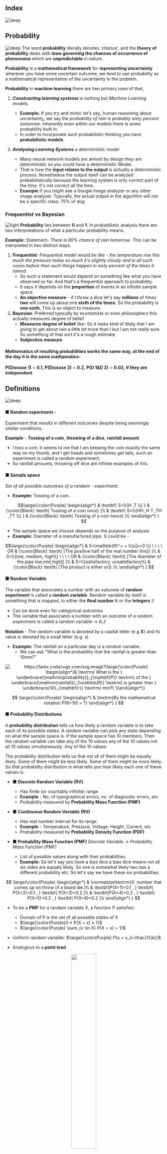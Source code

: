 ## Index
![deep](https://user-images.githubusercontent.com/12748752/126882429-37cbd66d-213c-4c00-b145-37773c820bf3.png)


## Probability
![deep](https://user-images.githubusercontent.com/12748752/126882429-37cbd66d-213c-4c00-b145-37773c820bf3.png)
The word **probability** literally denotes ‘_chance_’, and the **theory of probability** deals  with **laws governing the chances of occurrence of phenomena** which are **unpredictable**  in nature.  

**Probability** is a **mathematical framework** for **representing uncertainty** wherever you have some uncertain outcome, we tend to use probability as a mathematical representation of the uncertainty in the problem. 

**Probability** in **machine learning** there are two primary uses of that, 
   1) **_Constructing learning systems_** is nothing but _Machine Learning models_. 
      * **Example:** If you try and mimic let's say_ human reasoning about uncertainty_ we say the _probability of rain is probably sixty percent tomorrow_. inherently even within our models there is some probability built in. 
      * In order to incorporate such probabilistic thinking you have **probabilistic models**.
      
   2) **_Analysing Learning Systems_** a _deterministic model_ 
       * Many neural network models are almost by design they are deterministic so you could have a deterministic Model.
       * That is how the **input relates to the output** is actually a deterministic process. Nonetheless the output itself can be analyzed probabilistically because the learning system is only correct part of the time. It's not correct all the time.
       * **Example** if you might see a Google Image analyzer or any other image analyzer. Typically, the actual output in the algorithm will not be a specific class. 75% of dog

### Frequentist vs Bayesian
![light](https://user-images.githubusercontent.com/12748752/126882430-cb0aa865-0c15-43f9-85d6-e6ce589c8772.png)
**Probability** lies between **0** and **1**. In probabilistic analysis there are two interpretations of what a particular probability means.

**Example:** Statement-  _There is 60% chance of rain tomorrow_. This can be interpreted in two distinct ways. 
  1) **Frequentist**: Frequentist model would be like - _the temperature rise this much the pressure today so much it's slightly cloudy and in all such cases before then such things happen in sixty percent of the times it rained_. 
       *  So such a statement would depend on something like what you have observed so far. And that's a frequentist approach to probability. 
       *  It says it depends on the **proportion** of events in an infinite sample space. 
       *  **An objective measure** - if I throw a dice let's say **millions** of times **two** will come up about one **sixth of the times**. So the probability is **one sixth**, This is an object to measure.
  2) **Bayesian**: Preferred typically by economists or even philosophers this actually measures degree of belief.
       * **Measures degree of belief** like- So it looks kind of likely that I am going to get about rain a little bit more than I but I am not really sure. So something of that sort it's a rough estimate.
       * **Subjective  measure**

#### Mathematics of resulting probabilities works the same way, at the end of the day it is the same mathamatics- 
**P(Disease 1)** = **0.1, P(Disease 2)** = **0.2, P(D 1&D 2)** = **0.02, if they are independent**

## Definitions
![deep](https://user-images.githubusercontent.com/12748752/126882429-37cbd66d-213c-4c00-b145-37773c820bf3.png)

#### ■ Random experiment - 
Experiment that results in different outcomes despite being seemingly similar conditions.

**Example** - **Tossing of a coin**, **throwing of a dice**, **rainfall amount**.
  * I toss a coin, it seems to me that I am keeping the coin exactly the same way on my thumb, and I get heads and sometimes get tails, such an experiment is called a random experiment. 
  * So rainfall amounts, throwing off dice are infinite examples of this.

#### ■ Sample space 
_Set of all possible outcomes of a random - experiment_.

 * **Example:** Tossing of a coin. 

$$\large{\color{Purple} 
\begin{align*}
& \textbf{ S=\\{H ,T \\} } & {\color{Black} \textit{ Tossing of a coin once} }\\ 
& \textbf{ S=\\{HH ,H T ,TH ,TT \\} } & {\color{Black} \textit{ Tossing of a coin twice} }\\ 
\end{align*}
}
$$

* The sample space we choose depends on the purpose of analysis
* **Example:** Diameter of a manufactured pipe. S could be -

$$\large{\color{Purple} 
\begin{align*}
& S=\mathbb{R}^+ = \\{x|x>0 \\} \ \ \ \ OR & {\color{Black} \textit{ [The positive half of the real number line]} }\\ 
& S=\\{low, medium, high\\} \ \ \ \ OR & {\color{Black} \textit{ [The diameter of the pipe low,mid,high]} }\\ 
& S=\\{satisfactory, unsatisfactory\\} & {\color{Black} \textit{ [The product is either or]} }\\ 
\end{align*}
}
$$ 

#### ■ Random Variable
The variable that associates a number with an outcome of **random experiment** is called a **random variable**. Random variable by itself is something that is mapped, to either the **Real number &reals;** or the **Integers** **&integers;**
* Can be done even for categorical outcomes
* The variable that associates a number with an outcome of a random experiment is called a random variable → **&reals;**,**&integers;**

**Notation** - The random variable is denoted by a capital letter (e.g **X**) and its value is denoted by a small letter (e.g. x). 
* **Example:** The rainfall on a particular day is a random variable..
     * We can ask "What is the probability that the rainfall is greater than 10mm?" 
<p align="center">
   <img src="https://latex.codecogs.com/svg.image?\large{\color{Purple}&space;\begin{align*}&&space;\textrm{&space;What&space;is&space;the&space;}&space;\underbrace{\mathrm{probability}}_{\mathbf{P}}&space;\textrm{&space;of&space;the&space;}&space;\underbrace{\mathrm{rainfall}}_{\mathbb{R}}&space;\textrm{&space;is&space;greater&space;than&space;}&space;\underbrace{10}_{\mathbf{r}}&space;\textrm{&space;mm?}&space;\\\end{align*}}" title="https://latex.codecogs.com/svg.image?\large{\color{Purple} \begin{align*}& \textrm{ What is the } \underbrace{\mathrm{probability}}_{\mathbf{P}} \textrm{ of the } \underbrace{\mathrm{rainfall}}_{\mathbb{R}} \textrm{ is greater than } \underbrace{10}_{\mathbf{r}} \textrm{ mm?} \\\end{align*}}" />
</p>


$$
\large{\color{Purple} 
\begin{align*}
& \textrm{By the mathametical notation P(R>10) = ?}
\end{align*}
}
$$ 
 
#### ■ Probability Distributions
A **probability distribution** tells us how likely a random variable is to take each of its possible states. A random variable can pick any state depending on what the sample space is. If the sample space has 10 members. Then the random variable can take any of the 10 values any of the 10 values not all 10 values simultaneously. Any of the 10 values.

The probability distribution tells us that not all of them might be equally likely. Some of them might be less likely. Some of them might be more likely. So that probability distribution is what tells you how likely each one of these values is.
  
  *  ■ **Discrete Random Variable (RV)**
     * Has finite (or countably infinite) range
     * **Example** - No. of typographical errors, no. of diagnostic errors, etc
     * Probability measured by **Probability Mass Function (PMF)**
     
  * ■ **Continuous Random Variable (RV)**
     * Has real number interval for its range.
     * **Example** - Temperature, Pressure, Voltage, Height, Current, etc
     * Probability measured by **Probability Density Function (PDF)**
 
  * ■ **Probability Mass Function (PMF)** _Discrete Variable -> Probability Mass Function (PMF)_
      * List of possible values along with their probabilities. 
      * **Example:**  So let's say you have a bias dice a bias dice means not all six sides are equally likely. So one is somewhat likely two has a different probability etc. So let's say we have these six probabilities.

$$
\large{\color{Purple} 
\begin{align*}
& \normalsize\textrm{X: number that comes up on throw of a bised die.}\\
& \textbf{P(X=1)=0.1 , }  \textbf{ P(X=2)=0.1 , }  \textbf{ P(X=3)=0.2 }\\
& \textbf{P(X=4)=0.2 , }  \textbf{ P(X=5)=0.2 , }  \textbf{ P(X=6)=0.2 }\\
\end{align*}
}
$$ 
     
 * To be a **PMF** for a random variable X, a function P satisfies: 
    * Domain of P is the set of all possible states of X 
    * $\large{\color{Purple}0 ≤ P(X = x) ≤ 1}$
    * $\large{\color{Purple} \sum_{x \in X} P(X = x) = 1}$

 * Uniform random variable: $\large{\color{Purple} P(x = x_i)=\frac{1}{k}}$
 * Analogous to a **point load**

<p align="center">
   <img src="https://user-images.githubusercontent.com/12748752/190042871-cb162953-f98a-4969-8fad-d011ad4c1981.png" width=40% />
   <br> <ins><b><i>PMF, Point load </i></b></ins>
</p>
     
   * ■ **Continuous Variable** -> **Probability Density Function (PDF)**
      * **PDF - Probability density**. In **1D**, **p(x)** is probability **"per unit length"**
      * What it is effectively is a probability per unit length, once again you can make an analogy so instead of a point Load. You now have something like a distributed load since this is a continuous function. We don't have gaps between any two random variables. 

<p align="center">
   <img src="https://user-images.githubusercontent.com/12748752/190046964-96620743-3084-4a64-921d-6fef492f2f2c.png" width=20% align="center"/>
    <br> <ins><b><i>Distribution</i></b></ins>
</p>

 [**To be continued**]
 
 
 
 
## Why we need Probability in NLP?
![deep](https://user-images.githubusercontent.com/12748752/126882429-37cbd66d-213c-4c00-b145-37773c820bf3.png)
*  Provides methods to predict or make decisions to pick the next word in the sequence based on sampled data
*  Make the informed decision when there a certain degree of uncertainty and some observed data
*  It provides a quantitative description of the chances or likelihoods associated with various outcomes
*  Probability of a sentence
*  Probability of the next word in a sentence - how likely to predict "you" as the next word
*  Likelihood of the next word is formalized through an observation by conducting experiment - counting the words in a document
Discrete Sample Space, experiment, joint and conditional probability,

### Probabilistic Language Model
![light](https://user-images.githubusercontent.com/12748752/126882430-cb0aa865-0c15-43f9-85d6-e6ce589c8772.png)

**Goal:** Compute the probability of a sequence of words

$$\large{\color{Purple} 
\begin{equation}
P(W) P(w_1, w_2, w_3,\cdots ,w_n) \small{\color{Black}\cdots \cdots \cdots \cdots  \textbf{(1)}}
\end{equation}
}
$$

**Task:** To predict the next word using probability. Given the context, find the next word using

$$\large{\color{Purple} 
\begin{equation}
 P(w_n|w_1, w_2, w_3,\cdots ,w_{n-1})  \small{\color{Black}\cdots \cdots \cdots \cdots \textbf{(2)}}
\end{equation}
}
$$


A model which computes the probability for **(1)** or predicting the next word **(2)** or complete the partial sentence is called as Probabilistic Language Model. The goal is to learn the joint probability function of sequences of words in a language. The probability of **_P(The cat roars)_** is less likely to happen than **_P(The cat meows)_** **n-grams** are used to build predictive and generative language models

### Vector space
![light](https://user-images.githubusercontent.com/12748752/126882430-cb0aa865-0c15-43f9-85d6-e6ce589c8772.png)
* Let us assume that the words in a corpus are considered as linearly independent basis vectors.
* If a corpus contains $\large{\color{Purple}\mathbb{|\mathbb{N}|}}$ words which are _linearly independent_, then every word represents an axis in the continuous vector space $\large{\color{Purple}\mathbb{R}}$.
* Each word takes an independent axis which is [orthogonal](https://en.wikipedia.org/wiki/Orthonormality)(perpendicular) to other words/axes. 
* Then $\large{\color{Purple}\mathbb{R}}$ will contain $\large{\color{Purple}\mathbb{|\mathbb{N}|}}$ axes.

#### Examples
1. The vocabulary size of emma corpus is 7079. If we plot all the words in the real space $\large{\color{Purple}\mathbb{R}}$, we get 7079 axes
2. The vocabulary size of Google News Corpus corpus is 3 million. If we plot all the words in the real space $\large{\color{Purple}\mathbb{R}}$ , we get 3 million axes

### CREATION OF SEMANTICALLY CONNECTED VECTORS
* Identify a model that enumerates the relationships between terms and documents
* Identify a model that tries to put similar items closer to each other in some space or structure
* A model that discovers/uncovers the semantic similarity between words and documents in the latent semantic domain
* Develop a distributed word vectors or dense vectors that captures the linear combination of word vectors in the transformed domain
### WHY DENSE VECTORS?
* Sparse vectors are too long and not very convenient as features machine learning
* Abstracts more than just frequency counts
* It captures neighborhood words that are connected by synonyms
  * Consider these two documents (1) Automobile association (2) car driver
  * Connects the neighbor of Automobile and the neighbor of car 
  * "Automobile association" with "car driver" - driver and association could be connected using the similar words _Automobile_ and _car_

### HUMAN/MACHINE LEARNING
* How do we solve problems when we lack sufficient knowledge?
* Finding Examples and using experience gained are useful
* Examples provide certain underlying patterns
* Patterns give the ability to predict some outcome or help in constructing an approximate model
* The model may help resolve some problems, though may not be an ideal one
* Learning is the key to the ambiguous world * Linear and non-linear classification
* Perceptron, perceptron learning, cost function, feed forward neural network, back propagation algorithm



## Reference
![deep](https://user-images.githubusercontent.com/12748752/126882429-37cbd66d-213c-4c00-b145-37773c820bf3.png)
* [Applied Natural Language Processing Prof. Ramaseshan Ramachandran Department of Computer Science and Engineering Chennai Mathematical Institute, Madras](https://archive.nptel.ac.in/courses/106/106/106106211/)
